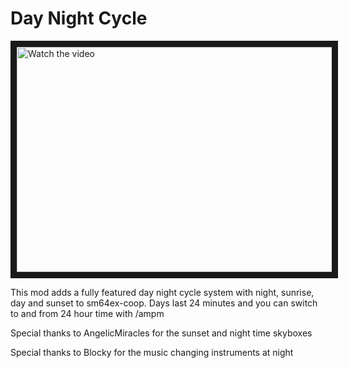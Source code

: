 # Day Night Cycle

<a href="http://www.youtube.com/watch?feature=player_embedded&v=2OhIsYoHrlA" target="_blank">
 <img src="http://img.youtube.com/vi/2OhIsYoHrlA/mqdefault.jpg" alt="Watch the video" width="640" height="360" border="10" />
</a>

This mod adds a fully featured day night cycle system with night, sunrise, day and sunset to sm64ex-coop. Days last 24 minutes and you can switch to and from 24 hour time with /ampm

Special thanks to AngelicMiracles for the sunset and night time skyboxes

Special thanks to Blocky for the music changing instruments at night